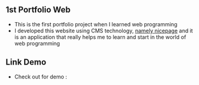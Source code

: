## 1st Portfolio Web
- This is the first portfolio project when I learned web programming
- I developed this website using CMS technology, [namely nicepage](https://nicepage.com/) and it is an application that really helps me to learn and start in the world of web programming
## Link Demo
- Check out for demo : 
